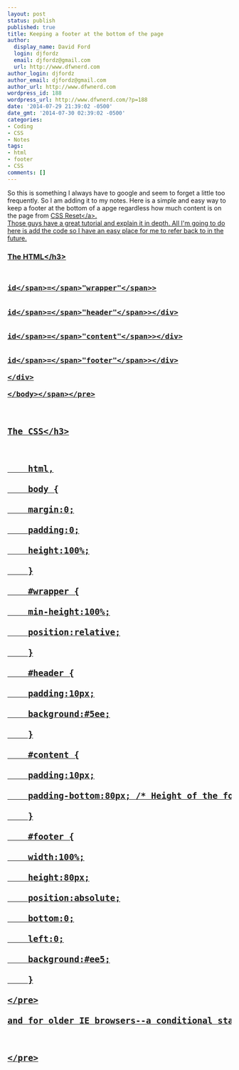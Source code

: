 ```yaml
---
layout: post
status: publish
published: true
title: Keeping a footer at the bottom of the page
author:
  display_name: David Ford
  login: djfordz
  email: djfordz@gmail.com
  url: http://www.dfwnerd.com
author_login: djfordz
author_email: djfordz@gmail.com
author_url: http://www.dfwnerd.com
wordpress_id: 188
wordpress_url: http://www.dfwnerd.com/?p=188
date: '2014-07-29 21:39:02 -0500'
date_gmt: '2014-07-30 02:39:02 -0500'
categories:
- Coding
- CSS
- Notes
tags:
- html
- footer
- CSS
comments: []
---
```

<p>So this is something I always have to google and seem to forget a little too frequently. So I am adding it to my notes. Here is a simple and easy way to keep a footer at the bottom of a apge regardless how much content is on the page from <a href="http:&#47;&#47;www.cssreset.com&#47;how-to-keep-footer-at-bottom-of-page-with-css&#47;">CSS Reset<&#47;a>.<br />
Those guys have a great tutorial and explain it in depth. All I'm going to do here is add the code so I have an easy place for me to refer back to in the future.</p>
<h3 class="com">The HTML<&#47;h3></p>
<pre class="com"><span class="tag"><body></p>
<div <&#47;span><span class="atn">id<&#47;span><span class="pun">=<&#47;span><span class="atv">"wrapper"<&#47;span><span class="tag">></p>
<div <&#47;span><span class="atn">id<&#47;span><span class="pun">=<&#47;span><span class="atv">"header"<&#47;span><span class="tag">><&#47;div></p>
<div <&#47;span><span class="atn">id<&#47;span><span class="pun">=<&#47;span><span class="atv">"content"<&#47;span><span class="tag">><&#47;div></p>
<div <&#47;span><span class="atn">id<&#47;span><span class="pun">=<&#47;span><span class="atv">"footer"<&#47;span><span class="tag">><&#47;div><br />
<&#47;div><br />
<&#47;body><&#47;span><&#47;pre></p>
<h3>The CSS<&#47;h3></p>
<pre>    html,<br />
    body {<br />
    margin:0;<br />
    padding:0;<br />
    height:100%;<br />
    }<br />
    #wrapper {<br />
    min-height:100%;<br />
    position:relative;<br />
    }<br />
    #header {<br />
    padding:10px;<br />
    background:#5ee;<br />
    }<br />
    #content {<br />
    padding:10px;<br />
    padding-bottom:80px; &#47;* Height of the footer element *&#47;<br />
    }<br />
    #footer {<br />
    width:100%;<br />
    height:80px;<br />
    position:absolute;<br />
    bottom:0;<br />
    left:0;<br />
    background:#ee5;<br />
    }<br />
<&#47;pre><br />
and for older IE browsers--a conditional statement</p>
<pre><!--[if lt IE 7]></p>
<style type="text&#47;css">
 #wrapper { height:100%; }<br />
 <&#47;style><br />
 <![endif]--><&#47;pre></p>
